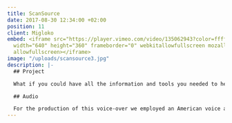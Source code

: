 ```yaml
---
title: ScanSource
date: 2017-08-30 12:34:00 +02:00
position: 11
client: Migloko
embed: <iframe src="https://player.vimeo.com/video/135062943?color=ffffff&title=0&byline=0&portrait=0"
  width="640" height="360" frameborder="0" webkitallowfullscreen mozallowfullscreen
  allowfullscreen></iframe>
image: "/uploads/scansource3.jpg"
description: |-
  ## Project

  What if you could have all the information and tools you needed to help you stand out in your job? In this video, Scansource introduces its new technology ParterPAD.

  ## Audio

  For the production of this voice-over we employed an American voice actor in order to appeal to the international target audience of the company. For the music we aimed for a corporate, modern sound, that feels warm and human at the same time.
---
```


